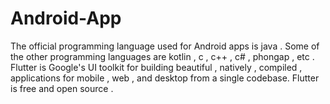 # Android-App
The official programming language used for Android apps is java . Some of the other programming languages are kotlin , c , c++ , c# , phongap , etc .
Flutter is Google's UI toolkit for  building beautiful , natively , compiled , applications for mobile , web , and desktop from a single codebase.
Flutter is free and open source .
